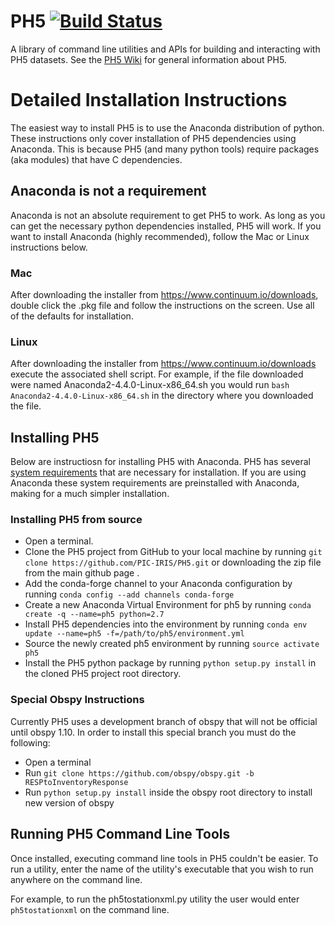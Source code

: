 # PH5 [![Build Status](https://travis-ci.org/PIC-IRIS/PH5.svg?branch=master)](https://travis-ci.org/PIC-IRIS/PH5)
A library of command line utilities and APIs for building and interacting with PH5 datasets. See the [PH5 Wiki](https://github.com/PIC-IRIS/PH5/wiki) for general information about PH5.

# Detailed Installation Instructions

The easiest way to install PH5 is to use the Anaconda distribution of python. These instructions
only cover installation of PH5 dependencies using Anaconda. This is because PH5 (and many python tools) require packages (aka modules) that have C dependencies.

## Anaconda is not a requirement
Anaconda is not an absolute requirement to get PH5 to work. As long as you can get the necessary python dependencies installed, PH5 will work. If you want to install Anaconda (highly recommended), follow the Mac or Linux instructions below.

### Mac
After downloading the installer from https://www.continuum.io/downloads, double click the .pkg file and follow the instructions on the screen. Use all of the defaults for installation.

### Linux
After downloading the installer from https://www.continuum.io/downloads execute the associated shell script. For example, if the file downloaded were named Anaconda2-4.4.0-Linux-x86_64.sh you would run `bash Anaconda2-4.4.0-Linux-x86_64.sh` in the directory where you downloaded the file.

## Installing PH5

Below are instructiosn for installing PH5 with Anaconda. PH5 has several [system requirements](https://github.com/PIC-IRIS/PH5/wiki/PH5-Requirements) that are necessary for installation. If you are using Anaconda these system requirements are preinstalled with Anaconda, making for a much simpler installation.

### Installing PH5 from source
* Open a terminal.
* Clone the PH5 project from GitHub to your local machine by running `git clone https://github.com/PIC-IRIS/PH5.git` or downloading the zip file from the main github page .
* Add the conda-forge channel to your Anaconda configuration by running `conda config --add channels conda-forge`
* Create a new Anaconda Virtual Environment for ph5 by running `conda create -q --name=ph5 python=2.7`
* Install PH5 dependencies into the environment by running `conda env update --name=ph5 -f=/path/to/ph5/environment.yml`
* Source the newly created ph5 environment by running `source activate ph5`
* Install the PH5 python package by running `python setup.py install` in the cloned PH5 project root directory.

### Special Obspy Instructions
Currently PH5 uses a development branch of obspy that will not be official until obspy 1.10.
In order to install this special branch you must do the following:
* Open a terminal
* Run `git clone https://github.com/obspy/obspy.git -b RESPtoInventoryResponse`
* Run `python setup.py install` inside the obspy root directory to install new version of obspy


## Running PH5 Command Line Tools

Once installed, executing command line tools in PH5 couldn't be easier. To run a utility, enter the name of the utility's executable that you wish to run anywhere on the command line.

For example, to run the ph5tostationxml.py utility the user would enter `ph5tostationxml` on the command line.
